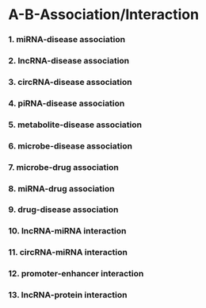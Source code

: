 # A-B-Association/Interaction

### 1. miRNA-disease association  

### 2. lncRNA-disease association  

### 3. circRNA-disease association  

### 4. piRNA-disease association  

### 5. metabolite-disease association  

### 6. microbe-disease association  

### 7. microbe-drug association  

### 8. miRNA-drug association  

### 9. drug-disease association  

### 10. lncRNA-miRNA interaction  

### 11. circRNA-miRNA interaction  

### 12. promoter-enhancer interaction  

### 13. lncRNA-protein interaction  

